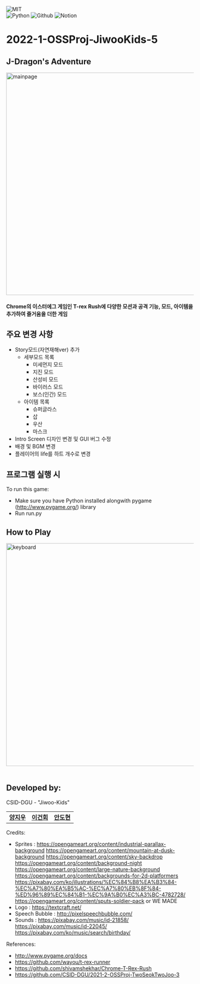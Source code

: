 <img alt="MIT" src ="https://img.shields.io/badge/license-MIT-salmon"> <img alt="" src ="https://img.shields.io/badge/pygame-2.1.2-lightsalmon"> <img alt="" src ="https://img.shields.io/badge/OS-Window|MacOs|Linux-coral"> <img alt="" src ="https://img.shields.io/badge/IDE-VSCode-indianred"><br>
<img alt="Python" src ="https://img.shields.io/badge/-python-skyblue?logo=python"/>
<img alt="Github" src ="https://img.shields.io/badge/-github-black?logo=github"/>
<img alt="Notion" src ="https://img.shields.io/badge/-notion-blue?logo=notion"/>

# 2022-1-OSSProj-JiwooKids-5
## J-Dragon's Adventure
<img width="598" alt="mainpage" src="https://user-images.githubusercontent.com/65417437/173189836-fbf49689-9323-4d12-9a79-a916166e918f.PNG">

#### Chrome의 이스터에그 게임인 T-rex Rush에 다양한 모션과 공격 기능, 모드, 아이템을 추가하여 즐거움을 더한 게임

## 주요 변경 사항
- Story모드(자연재해ver) 추가
    - 세부모드 목록
        - 미세먼지 모드
        - 지진 모드
        - 산성비 모드
        - 바이러스 모드
        - 보스(인간) 모드
    - 아이템 목록
        - 슈퍼글라스
        - 삽
        - 우산
        - 마스크
- Intro Screen 디자인 변경 및 GUI 버그 수정
- 배경 및 BGM 변경
- 플레이어의 life를 하트 개수로 변경

## 프로그램 실행 시
To run this game:
- Make sure you have Python installed alongwith pygame (http://www.pygame.org/) library
- Run run.py

## How to Play
<img width="599" alt="keyboard" src="https://user-images.githubusercontent.com/65417437/173192856-95aaa289-0999-4d0d-afb1-2cb99010e698.PNG">
<br>
<br>



## Developed by:
CSID-DGU - "Jiwoo-Kids"
<table>
  <tr>
    <td align="center"><a href="https://github.com/didwldn3032"><b>양지우</b></sub></td>
    <td align="center"><a href="https://github.com/rawfishthelgh"><b>이건회</b></sub></td>
    <td align="center"><a href="https://github.com/an-dhyun"><b>안도현</b></sub></td>
</table>

Credits:
- Sprites : https://opengameart.org/content/industrial-parallax-background
            https://opengameart.org/content/mountain-at-dusk-background
            https://opengameart.org/content/sky-backdrop
            https://opengameart.org/content/background-night
            https://opengameart.org/content/large-nature-background
            https://opengameart.org/content/backgrounds-for-2d-platformers
            https://pixabay.com/ko/illustrations/%EC%84%B8%EA%B3%84-%EC%A7%80%EA%B5%AC-%EC%A7%80%EB%8F%84-%ED%96%89%EC%84%B1-%EC%9A%B0%EC%A3%BC-4782728/
            https://opengameart.org/content/sputs-soldier-pack
            or WE MADE
- Logo : https://textcraft.net/
- Speech Bubble : http://pixelspeechbubble.com/
- Sounds : https://pixabay.com/music/id-21858/
           https://pixabay.com/music/id-22045/
           https://pixabay.com/ko/music/search/birthday/

References:
- http://www.pygame.org/docs
- https://github.com/wayou/t-rex-runner
- https://github.com/shivamshekhar/Chrome-T-Rex-Rush
- https://github.com/CSID-DGU/2021-2-OSSProj-TwoSeokTwoJoo-3
